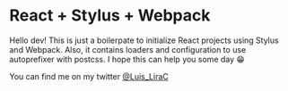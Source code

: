 # React + Stylus + Webpack
Hello dev! This is just a boilerpate to initialize React projects using Stylus and Webpack.
Also, it contains loaders and configuration to use autoprefixer with postcss.
I hope this can help you some day 😁

You can find me on my twitter [@Luis_LiraC]([https://twitter.com/Luis_LiraC](https://twitter.com/Luis_LiraC))